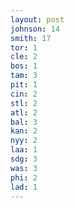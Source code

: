 ```yaml
---
layout: post
johnson: 14
smith: 17
tor: 1
cle: 2
bos: 1
tam: 3
pit: 1
cin: 2
stl: 2
atl: 2
bal: 3
kan: 2
nyy: 2
laa: 1
sdg: 3
was: 3
phi: 2
lad: 1
---
```

